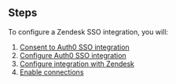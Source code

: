 ## Steps

To configure a Zendesk SSO integration, you will:

1. [Consent to Auth0 SSO integration](#consent-to-auth0-sso-integration)
2. [Configure Auth0 SSO integration](#create-auth0-sso-integration)
3. [Configure integration with Zendesk](#configure-integration-with-zendesk)
4. [Enable connections](#enable-connections)
